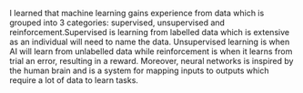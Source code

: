 I learned that machine learning gains experience from data which is grouped into 3 categories: supervised, unsupervised and reinforcement.Supervised is learning from labelled data which is extensive as an individual will need to name the data. Unsupervised learning is when AI will learn from unlabelled data while reinforcement is when it learns from trial an error, resulting in a reward. Moreover, neural networks is inspired by the human brain and is a system for mapping inputs to outputs which require a lot of data to learn tasks.
